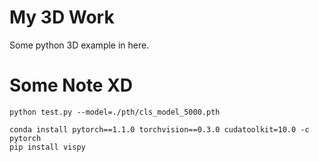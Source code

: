 # My 3D Work
Some python 3D example in here.


# Some Note XD
```
python test.py --model=./pth/cls_model_5000.pth

conda install pytorch==1.1.0 torchvision==0.3.0 cudatoolkit=10.0 -c pytorch
pip install vispy
```